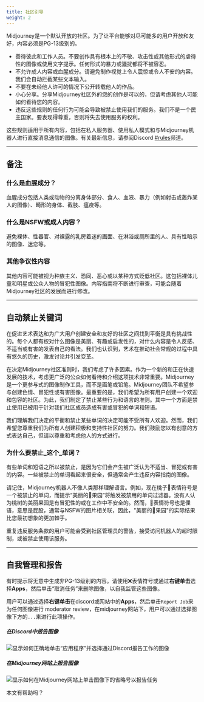 ```yaml
---
title: 社区引导
weight: 2
---
```

Midjourney是一个默认开放的社区。为了让平台能够对尽可能多的用户开放和友好，内容必须是PG-13级别的。

- 善待彼此和工作人员。不要创作具有根本上的不敬、攻击性或其他形式的虐待性的图像或使用文字提示。任何形式的暴力或骚扰都将不被容忍。
- 不允许成人内容或血腥成分。请避免制作视觉上令人震惊或令人不安的内容。我们会自动拦截某些文本输入。
- 不要在未经他人许可的情况下公开转载他人的作品。
- 小心分享。分享Midjourney社区外的您的创作是可以的，但请考虑其他人可能如何看待您的内容。
- 违反这些规则的任何行为可能会导致被禁止使用我们的服务。我们不是一个民主国家。要表现得尊重，否则将失去使用服务的权利。

这些规则适用于所有内容，包括在私人服务器、使用私人模式和与Midjourney机器人进行直接消息通信的图像。有关最新信息，请参阅Discord [#rules](https://discord.com/channels/662267976984297473/964598182225002516)频道。

___

## 备注

### 什么是血腥成分？

血腥成分包括人类或动物的分离身体部分、食人、血液、暴力（例如射击或轰炸某人的图像）、畸形的身体、截肢、瘟疫等。

### 什么是NSFW或成人内容？

避免裸体、性器官、对裸露的乳房着迷的画面、在淋浴或厕所里的人、具有性暗示的图像、迷恋等。

### 其他争议性内容

其他内容可能被视为种族主义、恐同、恶心或以某种方式贬低社区。这包括裸体儿童和明星或公众人物的冒犯性图像。内容指南将不断进行审查，可能会随着Midjourney社区的发展而进行修改。

___

## 自动禁止关键词

在促进艺术表达和为广大用户创建安全和友好的社区之间找到平衡是具有挑战性的。每个人都有权对什么图像是美丽、有趣或启发性的，对什么内容是令人反感、不适当或有害的发表自己的看法。我们也认识到，艺术在推动社会常规的过程中具有悠久的历史，激发讨论并引发变革。

在决定Midjourney社区准则时，我们考虑了许多因素。作为一个新的和正在快速发展的技术，考虑更广泛的公众如何看待和介绍这项技术非常重要。Midjourney是一个更参与式的图像制作工具，而不是画笔或铅笔。Midjourney团队不希望参与创建色情、冒犯性或有害图像。最重要的是，我们希望为所有用户创建一个欢迎和包容的社区。为此，我们制定了禁止某些行为和语言的准则。其中一个方面是禁止使用已被用于针对我们社区成员造成有害或冒犯的单词和短语。

我们理解我们决定的平衡和禁止某些单词的决定可能不受所有人欢迎。然而，我们希望您尊重我们为所有人创建积极和支持性社区的努力。我们鼓励您以有创意的方式表达自己，但请以尊重和考虑他人的方式进行。

### 为什么要禁止_这个_单词？

有些单词和短语之所以被禁止，是因为它们会产生被广泛认为不适当、冒犯或有害的内容。一些被禁止的单词看起来很安全，但通常会产生违反内容指南的图像。

请记住，Midjourney机器人不像人类那样理解语言。例如，现在桃子🍑表情符号是一个被禁止的单词，而提示“美丽的🍑果园”将触发被禁用的单词过滤器。没有人认为桃树的美丽果园是有冒犯性的或在工作中不安全的。然而，🍑表情符号也是俚语，意思是屁股，通常与NSFW的图片相关联，因此，"美丽的🍑果园"的实际结果比您最初想象的更加棘手。

重复违反服务条款的用户可能会受到社区管理员的警告，接受访问机器人的超时限制，或被禁止使用该服务。

___

## 自我管理和报告

有时提示将无意中生成非PG-13级别的内容。请使用❌表情符号或通过**右键单击**选择**Apps**，然后单击“取消任务”来删除图像，以自我监管这些图像。

用户可以通过选择**右键单击**在discord或网站中的**Apps**，然后单击`Report Job`来为任何图像进行 moderator review，在midjourney网站下，用户可以通过选择图像下方的`...`来进行此项操作。

##### 在Discord中报告图像

![显示如何正确地单击“应用程序”并选择通过Discord报告工作的图像](https://cdn.document360.io/3040c2b6-fead-4744-a3a9-d56d621c6c7e/Images/Documentation/MJ_Report_App.png)

##### 在Midjourney网站上报告图像

![显示如何在Midjourney网站上单击图像下的省略号以报告任务](https://cdn.document360.io/3040c2b6-fead-4744-a3a9-d56d621c6c7e/Images/Documentation/MJ_Report_web.png)

本文有帮助吗？